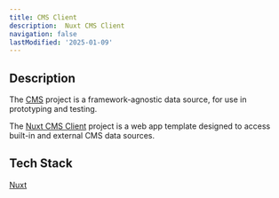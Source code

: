 ```yaml
---
title: CMS Client
description:  Nuxt CMS Client
navigation: false
lastModified: '2025-01-09'
---
```


## Description

The [CMS](https://github.com/annebrown/dotfiles) project is a framework-agnostic data source, for use in prototyping and testing.

The [Nuxt CMS Client](http://github.com/annebrown/nuxt-cms-client) project is a web app template designed to access built-in and external CMS data sources.

## Tech Stack

[Nuxt](https://nuxt.com/)
